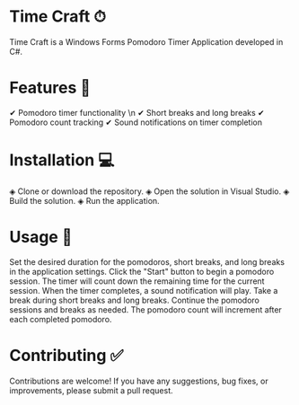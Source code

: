 # Time Craft ⏱
Time Craft is a Windows Forms Pomodoro Timer Application developed in C#.

# Features 🌟
   ✔ Pomodoro timer functionality \n
   ✔ Short breaks and long breaks
   ✔ Pomodoro count tracking
   ✔ Sound notifications on timer completion

# Installation 💻
   ◈ Clone or download the repository.
   ◈ Open the solution in Visual Studio.
   ◈ Build the solution.
   ◈ Run the application.
   
# Usage 📝
Set the desired duration for the pomodoros, short breaks, and long breaks in the application settings.
Click the "Start" button to begin a pomodoro session.
The timer will count down the remaining time for the current session.
When the timer completes, a sound notification will play.
Take a break during short breaks and long breaks.
Continue the pomodoro sessions and breaks as needed.
The pomodoro count will increment after each completed pomodoro.

# Contributing ✅
Contributions are welcome! If you have any suggestions, bug fixes, or improvements, please submit a pull request.
